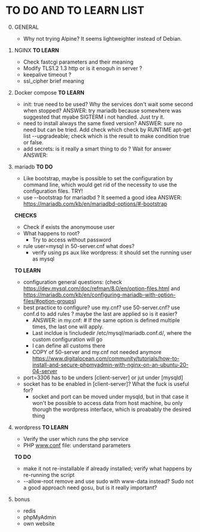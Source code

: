 # TO DO AND TO LEARN LIST
0) GENERAL
	- Why not trying Alpine? It seems lightweighter instead of Debian.

1) NGINX
	**TO LEARN**
	- Check fastcgi parameters and their meaning
	- Modify TLS1.2 1.3 http or is it enoguh in server ?
	- keepalive timeout ?
	- ssl_cipher brief meaning

2) Docker compose
	**TO LEARN**
	- init: true need to be used? Why the services don't wait some second when stopped?
		ANSWER: try mariadb because somewhere was suggested that myabe SIGTERM i not handled. Just try it.
	- need to install always the same fixed version?
		ANSWER: sure no need but can be tried. Add check which check by RUNTIME apt-get list --upgradeable; check which is the result to make condition true or false.
	- add secrets: is it really a smart thing to do ? Wait for answer
		ANSWER:

3) mariadb
	**TO DO**
	- Like bootstrap, maybe is possible to set the configuration by command line, which would get rid of the necessity to use the configuration files. TRY!
	- use --bootstrap for mariadbd ? It seemed a good idea
		ANSWER: https://mariadb.com/kb/en/mariadbd-options/#-bootstrap 
	
	**CHECKS**
	- Check if exists the anonymouse user
	- What happens to root?
		- Try to access without password
	- rule user=mysql in 50-server.cnf what does?
		- verify using ps aux like wordpress: it should set the running user as mysql
	
	**TO LEARN**
	- configuration general questions: (check https://dev.mysql.com/doc/refman/8.0/en/option-files.html and https://mariadb.com/kb/en/configuring-mariadb-with-option-files/#option-groups)
	- best practice to configure? use my.cnf? use 50-server.cnf? use conf.d to add rules ? maybe the last are applied so is  it easier?
		- ANSWER: in my.cnf: # If the same option is defined multiple times, the last one will apply.
		- Last incldue is !includedir /etc/mysql/mariadb.conf.d/, where the custom configuration will go
		- I can define all customs there
		- COPY of 50-server and my.cnf not needed anymore
		https://www.digitalocean.com/community/tutorials/how-to-install-and-secure-phpmyadmin-with-nginx-on-an-ubuntu-20-04-server
	- port=3306 has to be unders [client-server] or jut under [mysqld]
	- socket has to be enabled in [client-server]? What the fuck is useful for?
		- socket and port can be moved under mysqld, but in that case it won't be possible to access data from host machine, bu only thorugh the wordpress interface, which is proabably the desired thing

4) wordpress
	**TO LEARN**
	- Verify the user which runs the php service
	- PHP www.conf file: understand parameters

	**TO DO**
	- make it not re-installable if already installed; verify what happens by re-running the script
	- --allow-root remove and use sudo with www-data instead? Sudo not a good approach need gosu, but is it really important?

5) bonus
	- redis
	- phpMyAdmin
	- own website
